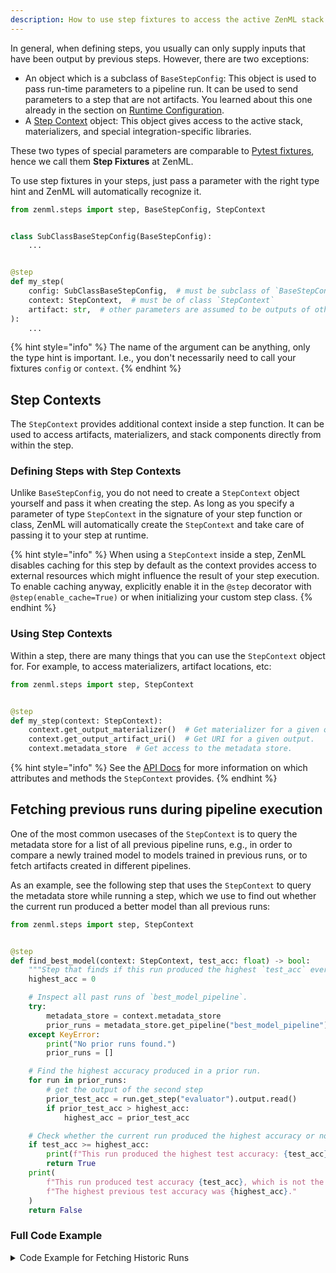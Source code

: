```yaml
---
description: How to use step fixtures to access the active ZenML stack from within a step
---
```


In general, when defining steps, you usually can only supply inputs that have
been output by previous steps. However, there are two exceptions:

* An object which is a subclass of `BaseStepConfig`: This object is used to
pass run-time parameters to a pipeline run. It can be used to send parameters
to a step that are not artifacts. You learned about this one already in the
section on [Runtime Configuration](../steps-pipelines/runtime-configuration.md).
* A [Step Context](#step-contexts) object: This object gives access to the 
active stack, materializers, and special integration-specific libraries.

These two types of special parameters are comparable to 
[Pytest fixtures](https://docs.pytest.org/en/6.2.x/fixture.html), hence we call
them **Step Fixtures** at ZenML.

To use step fixtures in your steps, just pass a parameter with the right type
hint and ZenML will automatically recognize it.

```python
from zenml.steps import step, BaseStepConfig, StepContext


class SubClassBaseStepConfig(BaseStepConfig):
    ...


@step
def my_step(
    config: SubClassBaseStepConfig,  # must be subclass of `BaseStepConfig`
    context: StepContext,  # must be of class `StepContext`
    artifact: str,  # other parameters are assumed to be outputs of other steps
):
    ...
```

{% hint style="info" %}
The name of the argument can be anything, only the type hint is important. 
I.e., you don't necessarily need to call your fixtures `config` or `context`.
{% endhint %}

## Step Contexts

The `StepContext` provides additional context inside a step function. It can be
used to access artifacts, materializers, and stack components directly 
from within the step.

### Defining Steps with Step Contexts

Unlike `BaseStepConfig`, you do not need to create a `StepContext` object
yourself and pass it when creating the step. As long as you specify a parameter
of type `StepContext` in the signature of your step function or class, ZenML 
will automatically create the `StepContext` and take care of passing it to your
step at runtime.

{% hint style="info" %}
When using a `StepContext` inside a step, ZenML disables caching for this step by
default as the context provides access to external resources which might
influence the result of your step execution. To enable caching anyway, 
explicitly enable it in the `@step` decorator with `@step(enable_cache=True)`
or when initializing your custom step class.
{% endhint %}

### Using Step Contexts

Within a step, there are many things that you can use the `StepContext` object
for. For example, to access materializers, artifact locations, etc:

```python
from zenml.steps import step, StepContext


@step
def my_step(context: StepContext):
    context.get_output_materializer()  # Get materializer for a given output.
    context.get_output_artifact_uri()  # Get URI for a given output.
    context.metadata_store  # Get access to the metadata store.
```

{% hint style="info" %}
See the [API Docs](https://apidocs.zenml.io/latest/api_docs/steps/) for
more information on which attributes and methods the `StepContext` provides.
{% endhint %}

## Fetching previous runs during pipeline execution

One of the most common usecases of the `StepContext` is to query the metadata store
for a list of all previous pipeline runs, e.g., in order to compare a newly
trained model to models trained in previous runs, or to fetch artifacts created
in different pipelines.

As an example, see the following step that uses the `StepContext` to query the
metadata store while running a step, which we use to find out whether the
current run produced a better model than all previous runs:

```python
from zenml.steps import step, StepContext


@step
def find_best_model(context: StepContext, test_acc: float) -> bool:
    """Step that finds if this run produced the highest `test_acc` ever"""
    highest_acc = 0

    # Inspect all past runs of `best_model_pipeline`.
    try:
        metadata_store = context.metadata_store
        prior_runs = metadata_store.get_pipeline("best_model_pipeline").runs
    except KeyError:
        print("No prior runs found.")
        prior_runs = []

    # Find the highest accuracy produced in a prior run.
    for run in prior_runs:
        # get the output of the second step
        prior_test_acc = run.get_step("evaluator").output.read()
        if prior_test_acc > highest_acc:
            highest_acc = prior_test_acc

    # Check whether the current run produced the highest accuracy or not.
    if test_acc >= highest_acc:
        print(f"This run produced the highest test accuracy: {test_acc}.")
        return True
    print(
        f"This run produced test accuracy {test_acc}, which is not the highest. "
        f"The highest previous test accuracy was {highest_acc}."
    )
    return False
```

### Full Code Example

<details>
    <summary>Code Example for Fetching Historic Runs</summary>

```python
import numpy as np
from sklearn.base import ClassifierMixin
from sklearn.datasets import load_digits
from sklearn.model_selection import train_test_split
from sklearn.svm import SVC

from zenml.pipelines import pipeline
from zenml.steps import BaseStepConfig, Output, StepContext, step


@step
def digits_data_loader() -> Output(
    X_train=np.ndarray, X_test=np.ndarray, y_train=np.ndarray, y_test=np.ndarray
):
    """Loads the digits dataset as a tuple of flattened numpy arrays."""
    digits = load_digits()
    data = digits.images.reshape((len(digits.images), -1))
    X_train, X_test, y_train, y_test = train_test_split(
        data, digits.target, test_size=0.2, shuffle=False
    )
    return X_train, X_test, y_train, y_test


class SVCTrainerStepConfig(BaseStepConfig):
    """Trainer params"""

    gamma: float = 0.001


@step()
def svc_trainer(
    config: SVCTrainerStepConfig,
    X_train: np.ndarray,
    y_train: np.ndarray,
) -> ClassifierMixin:
    """Train a sklearn SVC classifier."""
    model = SVC(gamma=config.gamma)
    model.fit(X_train, y_train)
    return model


@step
def evaluator(
    X_test: np.ndarray,
    y_test: np.ndarray,
    model: ClassifierMixin,
) -> float:
    """Calculate the accuracy on the test set"""
    test_acc = model.score(X_test, y_test)
    print(f"Test accuracy: {test_acc}")
    return test_acc


@step
def find_best_model(context: StepContext, test_acc: float) -> bool:
    """Step that finds if this run produced the highest `test_acc` ever"""
    highest_acc = 0

    # Inspect all past runs of `best_model_pipeline`.
    try:
        metadata_store = context.metadata_store
        prior_runs = metadata_store.get_pipeline("best_model_pipeline").runs
    except KeyError:
        print("No prior runs found.")
        prior_runs = []

    # Find the highest accuracy produced in a prior run.
    for run in prior_runs:
        # get the output of the second step
        prior_test_acc = run.get_step("evaluator").output.read()
        if prior_test_acc > highest_acc:
            highest_acc = prior_test_acc

    # Check whether the current run produced the highest accuracy or not.
    if test_acc >= highest_acc:
        print(f"This run produced the highest test accuracy: {test_acc}.")
        return True
    print(
        f"This run produced test accuracy {test_acc}, which is not the highest."
        f"\nThe highest previous test accuracy was {highest_acc}."
    )
    return False


@pipeline
def best_model_pipeline(importer, trainer, evaluator, find_best_model):
    X_train, X_test, y_train, y_test = importer()
    model = trainer(X_train, y_train)
    test_acc = evaluator(X_test, y_test, model)
    find_best_model(test_acc)


for gamma in (0.01, 0.001, 0.0001):

    best_model_pipeline(
        importer=digits_data_loader(),
        trainer=svc_trainer(SVCTrainerStepConfig(gamma=gamma)),
        evaluator=evaluator(),
        find_best_model=find_best_model(),
    ).run()

```

#### Expected Output

```shell
...
No prior runs found.
This run produced the highest test accuracy: 0.6974416017797553.
...
This run produced the highest test accuracy: 0.9688542825361512.
...
This run produced test accuracy 0.9399332591768632, which is not the highest.
The highest previous test accuracy was 0.9688542825361512.
...
```

</details>
